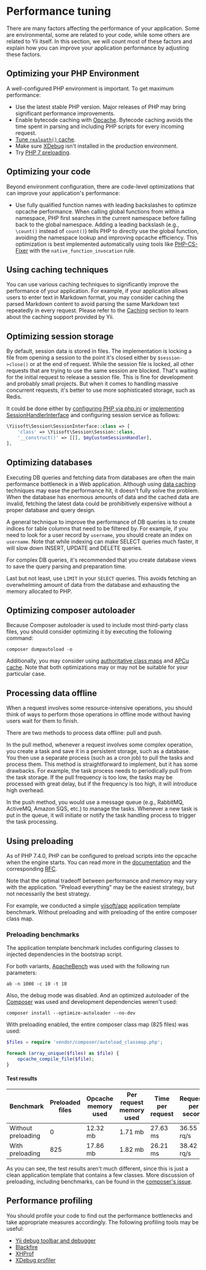 # Performance tuning

There are many factors affecting the performance of your application. Some are environmental, some are related 
to your code, while some others are related to Yii itself. In this section, we will count most of these
factors and explain how you can improve your application performance by adjusting these factors.


## Optimizing your PHP Environment <span id="optimizing-php"></span>

A well-configured PHP environment is important. To get maximum performance:

- Use the latest stable PHP version. Major releases of PHP may bring significant performance improvements.
- Enable bytecode caching with [Opcache](https://secure.php.net/opcache). 
  Bytecode caching avoids the time spent in parsing and including PHP scripts for every incoming request.
- [Tune `realpath()` cache](https://github.com/samdark/realpath_cache_tuner).
- Make sure [XDebug](https://xdebug.org/) isn't installed in the production environment.
- Try [PHP 7 preloading](https://wiki.php.net/rfc/preload).

## Optimizing your code <span id="optimizing-code"></span>

Beyond environment configuration, there are code-level optimizations that can improve your application's performance:

- Use fully qualified function names with leading backslashes to optimize opcache performance.
  When calling global functions from within a namespace, PHP first searches in the current namespace
  before falling back to the global namespace. Adding a leading backslash (e.g., `\count()` instead of `count()`)
  tells PHP to directly use the global function, avoiding the namespace lookup and improving opcache efficiency.
  This optimization is best implemented automatically using tools like [PHP-CS-Fixer](https://github.com/FriendsOfPHP/PHP-CS-Fixer) 
  with the `native_function_invocation` rule.

## Using caching techniques <span id="using-caching-techniques"></span>

You can use various caching techniques to significantly improve the performance of your application. For example,
if your application allows users to enter text in Markdown format, you may consider caching the parsed Markdown
content to avoid parsing the same Markdown text repeatedly in every request. Please refer to 
the [Caching](../caching/overview.md) section to learn about the caching support provided by Yii.


## Optimizing session storage <span id="optimizing-session-storage"></span>

By default, session data is stored in files. The implementation is locking a file from opening a session to the point it's
closed either by `$session->close()` or at the end of request.
While the session file is locked, all other requests that are trying to use the same session are blocked. That's waiting for the
initial request to release a session file. This is fine for development and probably small projects. But when it comes 
to handling massive concurrent requests, it's better to use more sophisticated storage, such as Redis.

It could be done either by [configuring PHP via php.ini](https://www.digitalocean.com/community/tutorials/how-to-set-up-a-redis-server-as-a-session-handler-for-php-on-ubuntu-14-04)
or [implementing SessionHandlerInterface](https://www.sitepoint.com/saving-php-sessions-in-redis/) and configuring
session service as follows:

```php
\Yiisoft\Session\SessionInterface::class => [
    'class' => \Yiisoft\Session\Session::class,
    '__construct()' => [[], $myCustomSessionHandler],
],
```

## Optimizing databases <span id="optimizing-databases"></span>

Executing DB queries and fetching data from databases are often the main performance bottleneck in
a Web application. Although using [data caching](../caching/data.md) techniques may ease the performance hit,
it doesn't fully solve the problem. When the database has enormous amounts of data and the cached data are invalid, 
fetching the latest data could be prohibitively expensive without a proper database and query design.

A general technique to improve the performance of DB queries is to create indices for table columns that
need to be filtered by. For example, if you need to look for a user record by `username`, you should create an index
on `username`. Note that while indexing can make SELECT queries much faster, it will slow down INSERT, UPDATE and DELETE queries.

For complex DB queries, it's recommended that you create database views to save the query parsing and preparation time.

Last but not least, use `LIMIT` in your `SELECT` queries. This avoids fetching an overwhelming amount of data from the database
and exhausting the memory allocated to PHP.


## Optimizing composer autoloader <span id="optimizing-autoloader"></span>

Because Composer autoloader is used to include most third-party class files, you should consider optimizing it
by executing the following command:

```
composer dumpautoload -o
```

Additionally, you may consider using
[authoritative class maps](https://getcomposer.org/doc/articles/autoloader-optimization.md#optimization-level-2-a-authoritative-class-maps)
and [APCu cache](https://getcomposer.org/doc/articles/autoloader-optimization.md#optimization-level-2-b-apcu-cache).
Note that both optimizations may or may not be suitable for your particular case.


## Processing data offline <span id="processing-data-offline"></span>

When a request involves some resource-intensive operations, you should think of ways to perform those operations
in offline mode without having users wait for them to finish.

There are two methods to process data offline: pull and push. 

In the pull method, whenever a request involves some complex operation, you create a task and save it in a persistent 
storage, such as a database. You then use a separate process (such as a cron job) to pull the tasks and process them.
This method is straightforward to implement, but it has some drawbacks. For example, the task process needs to periodically pull
from the task storage. If the pull frequency is too low, the tasks may be processed with great delay, but if the frequency
is too high, it will introduce high overhead.

In the push method, you would use a message queue (e.g., RabbitMQ, ActiveMQ, Amazon SQS, etc.) to manage the tasks. 
Whenever a new task is put in the queue, it will initiate or notify the task handling process to trigger the task processing.

## Using preloading

As of PHP 7.4.0, PHP can be configured to preload scripts into the opcache when the engine starts.
You can read more in the [documentation](https://www.php.net/manual/en/opcache.preloading.php)
and the corresponding [RFC](https://wiki.php.net/rfc/preload).

Note that the optimal tradeoff between performance and memory may vary with the application. "Preload everything"
may be the easiest strategy, but not necessarily the best strategy.

For example, we conducted a simple [yiisoft/app](https://github.com/yiisoft/app) application template benchmark.
Without preloading and with preloading of the entire composer class map.

### Preloading benchmarks

The application template benchmark includes configuring classes to injected dependencies in the bootstrap script.

For both variants, [ApacheBench](https://httpd.apache.org/docs/2.4/programs/ab.html)
was used with the following run parameters:

```shell
ab -n 1000 -c 10 -t 10
```

Also, the debug mode was disabled. And an optimized autoloader of the [Composer](https://getcomposer.org) was used
and development dependencies weren't used:

```shell
composer install --optimize-autoloader --no-dev
```

With preloading enabled, the entire composer class map (825 files) was used:

```php
$files = require 'vendor/composer/autoload_classmap.php';

foreach (array_unique($files) as $file) {
    opcache_compile_file($file);
}
```

#### Test results

| Benchmark          | Preloaded files | Opcache memory used | Per request memory used | Time per request | Requests per second |
|--------------------|-----------------|---------------------|-------------------------|------------------|---------------------|
| Without preloading | 0               | 12.32 mb            | 1.71 mb                 | 27.63 ms         | 36.55 rq/s          |
| With preloading    | 825             | 17.86 mb            | 1.82 mb                 | 26.21 ms         | 38.42 rq/s          |

As you can see, the test results aren't much different, since this is just a clean application template
that contains a few classes. More discussion of preloading, including benchmarks,
can be found in the [composer's issue](https://github.com/composer/composer/issues/7777).

## Performance profiling <span id="performance-profiling"></span>

You should profile your code to find out the performance bottlenecks and take appropriate measures accordingly.
The following profiling tools may be useful:

- [Yii debug toolbar and debugger](https://github.com/yiisoft/yii2-debug/blob/master/docs/guide/README.md)
- [Blackfire](https://blackfire.io/)
- [XHProf](https://secure.php.net/manual/en/book.xhprof.php)
- [XDebug profiler](https://xdebug.org/docs/profiler)
